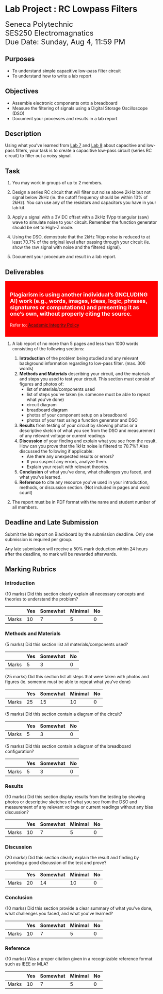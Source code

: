 # Lab Project : RC Lowpass Filters

<font size="5">
Seneca Polytechnic<br>
SES250 Electromagnatics<br>
Due Date: Sunday, Aug 4, 11:59 PM
</font>

## Purposes
- To understand simple capacitive low-pass filter circuit
- To understand how to write a lab report

## Objectives
- Assemble electronic components onto a breadboard
- Measure the filtering of signals using a Digital Storage Oscilloscope (DSO)
- Document your processes and results in a lab report

## Description

Using what you've learned from [Lab 7](lab7.md) and [Lab 8](lab8.md) about capacitive and low-pass filters, your task is to create a capacitive low-pass circuit (series RC circuit) to filter out a noisy signal.

## Task

1. You may work in groups of up to 2 members.

1. Design a series RC circuit that will filter out noise above 2kHz but not signal below 2kHz (ie. the cutoff frequency should be within 10% of 2kHz). You can use any of the resistors and capacitors you have in your lab kit.

1. Apply a signal with a 3V DC offset with a 2kHz 1Vpp triangular (saw) wave to simulate noise to your circuit. Remember the function generator should be set to High-Z mode.

1. Using the DSO, demostrate that the 2kHz 1Vpp noise is reduced to at least 70.7% of the original level after passing through your circuit (ie. show the raw signal with noise and the filtered signal).

1. Document your procedure and result in a lab report.

## Deliverables

<div style="padding: 15px; border: 1px solid red; background-color: red; color: white;">
<p style="font-size: 18px"><strong>Plagiarism is using another individual’s (INCLUDING AI) work (e.g., words, images, ideas, logic, phrases, signatures or computations) and presenting it as one’s own, without properly citing the source.</strong></p>
<p>Refer to: <a href="https://www.senecapolytechnic.ca/about/policies/academic-integrity-policy.html">Academic Integrity Policy</a></p>
</div>

1. A lab report of no more than 5 pages and less than 1000 words consisting of the following sections:

    1. **Introduction** of the problem being studied and any relevant background information regarding to low-pass filter. (max. 300 words)
    1. **Methods and Materials** describing your circuit, and the materials and steps you used to test your circuit. This section must consist of figures and photos of:
        - list of materials/components used
        - list of steps you've taken (ie. someone must be able to repeat what you've done)
        - circuit diagram
        - breadboard diagram
        - photos of your component setup on a breadboard
        - photos of your test using a function generator and DSO
    1. **Results** from testing of your circuit by showing photos or a descriptive sketch of what you see from the DSO and measurement of any relevant voltage or current readings
    1. **Discussion** of your finding and explain what you see from the result. How can you prove that the 1kHz noise is filtered to 70.7%? Also discussed the following if applicable:
        - Are there any unexpected results or errors?
        - If you suspect any errors, analyze them.
        - Explain your result with relevant theories.
    1. **Conclusion** of what you've done, what challenges you faced, and what you've learned.
    1. **Reference** to cite any resource you've used in your introduction, methods, or discussion section. (Not included in pages and word count)

1. The report must be in PDF format with the name and student number of all members.

## Deadline and Late Submission

Submit the lab report on Blackboard by the submission deadline. Only one submission is required per group.

Any late submission will receive a 50% mark deduction within 24 hours after the deadline, no mark will be rewarded afterwards.

## Marking Rubrics

### Introduction

(10 marks) Did this section clearly explain all necessary concepts and theories to understand the problem?

| | Yes | Somewhat | Minimal | No |
| --- | --- | --- | --- | --- |
| Marks | 10 | 7 | 5 | 0 |

### Methods and Materials

(5 marks) Did this section list all materials/components used?

| | Yes | Somewhat |  No |
| --- | --- | --- | --- |
| Marks | 5 | 3 | 0 |

(25 marks) Did this section list all steps that were taken with photos and figures (ie. someone must be able to repeat what you've done)

| | Yes | Somewhat | Minimal | No |
| --- | --- | --- | --- | --- |
| Marks | 25 | 15 | 10 | 0 |

(5 marks) Did this section contain a diagram of the circuit?

| | Yes | Somewhat |  No |
| --- | --- | --- | --- |
| Marks | 5 | 3 | 0 |

(5 marks) Did this section contain a diagram of the breadboard configuration?

| | Yes | Somewhat |  No |
| --- | --- | --- | --- |
| Marks | 5 | 3 | 0 |

### Results

(10 marks) Did this section display results from the testing by showing photos or descriptive sketches of what you see from the DSO and measurement of any relevant voltage or current readings without any bias discussion?

| | Yes | Somewhat | Minimal | No |
| --- | --- | --- | --- | --- |
| Marks | 10 | 7 | 5 | 0 |

### Discussion

(20 marks) Did this section clearly explain the result and finding by providing a good discussion of the test and prove?

| | Yes | Somewhat | Minimal | No |
| --- | --- | --- | --- | --- |
| Marks | 20 | 14 | 10 | 0 |

### Conclusion

(10 marks) Did this section provide a clear summary of what you've done, what challenges you faced, and what you've learned?

| | Yes | Somewhat | Minimal | No |
| --- | --- | --- | --- | --- |
| Marks | 10 | 7 | 5 | 0 |

### Reference

(10 marks) Was a proper citation given in a recognizable reference format such as IEEE or MLA?

| | Yes | Somewhat | Minimal | No |
| --- | --- | --- | --- | --- |
| Marks | 10 | 7 | 5 | 0 |